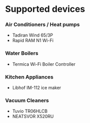 # Supported devices

### Air Conditioners / Heat pumps

- Tadiran Wind 65/3P
- Rapid RAM N1 Wi-Fi

### Water Boilers

- Termica Wi-Fi Boiler Controller

### Kitchen Appliances

- Libhof IM-112 ice maker

### Vacuum Cleaners

- Tuvio TR06HLCB
- NEATSVOR X520RU
